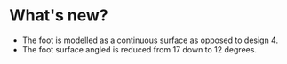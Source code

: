 # **What's new?**
- The foot is modelled as a continuous surface as opposed to design 4.
- The foot surface angled is reduced from 17 down to 12 degrees.
